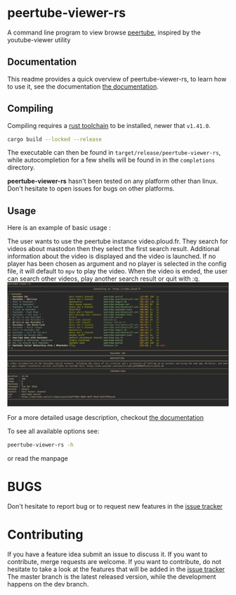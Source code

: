 peertube-viewer-rs
===

A command line program to view browse [peertube](https://joinpeertube.org), inspired by the youtube-viewer utility

Documentation
---

This readme provides a quick overview of peertube-viewer-rs, to learn how to use it, see the documentation [the documentation](https://docs.peertube-viewer.com).

Compiling
---

Compiling requires a [rust toolchain](https://www.rust-lang.org/tools/install) to be installed, newer that `v1.41.0`.

```bash
cargo build --locked --release
```

The executable can then be found in `target/release/peertube-viewer-rs`, while autocompletion for a few shells will be found in in the `completions` directory.

**peertube-viewer-rs** hasn't been tested on any platform other than linux.
Don't hesitate to open issues for bugs on other platforms.

Usage
---
Here is an example of basic usage :

The user wants to use the peertube instance video.ploud.fr. They search for videos about mastodon then they select the first search result. Additional information about the video is displayed and the video is launched. If no player has been chosen as argument and no player is selected in the config file, it will default to `mpv` to play the video. When the video is ended, the user can search other videos, play another search result or quit with :q.
![Screenshot of basic usage](docs/src/screenshots/screenshot.png?raw=true "Exemple usage")

For a more detailed usage description, checkout [the documentation](https://docs.peertube-viewer.com)

To see all available options see:
```bash
peertube-viewer-rs -h
```
or read the manpage

BUGS
====

Don't hesitate to report bug or to request new features in the [issue tracker](https://gitlab.com/peertube-viewer/peertube-viewer-rs/-/issues)


Contributing
===

If you have a feature idea submit an issue to discuss it.
If you want to contribute, merge requests are welcome.
If you want to contribute, do not hesitate to take a look at the features that will be added in the [issue tracker](https://gitlab.com/peertube-viewer/peertube-viewer-rs/-/issues?label_name%5B%5D=Feature)
The master branch is the latest released version, while the development happens on the dev branch.

